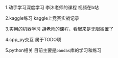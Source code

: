 1.动手学习深度学习 李沐老师的课程 视频在b站  

2.kaggle练习 kaggle上竞赛实战记录  

3.实用的机器学习 胡老师的课程，看起来是无限搁置了  

4.cpp_py交互 属于TODO项

5.python相关 目前主要是`pandas`库的学习和练习
